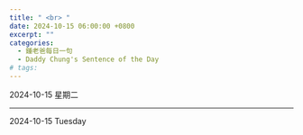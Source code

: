 ```yaml
---
title: " <br> "
date: 2024-10-15 06:00:00 +0800
excerpt: ""
categories:
  - 鍾老爸每日一句
  - Daddy Chung's Sentence of the Day
# tags:
---
```


2024-10-15 星期二

> 

---

2024-10-15 Tuesday

> 

